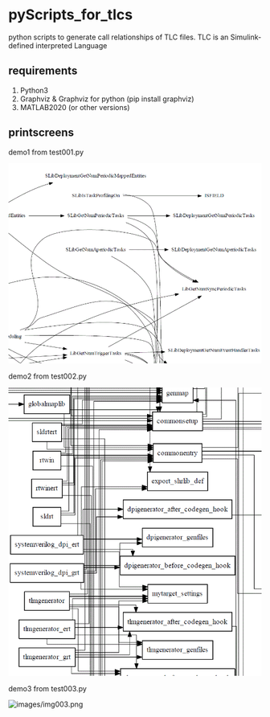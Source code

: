 # pyScripts_for_tlcs
python scripts to generate call relationships of TLC files. TLC is an Simulink-defined interpreted Language


## requirements
1. Python3
2. Graphviz & Graphviz for python (pip install graphviz)
3. MATLAB2020 (or other versions)


## printscreens
demo1 from test001.py

![images/img001.gif](https://github.com/foool/pyScripts_for_tlcs/blob/main/images/img001.gif)

demo2 from test002.py

![images/img002.gif](https://github.com/foool/pyScripts_for_tlcs/blob/main/images/img002.gif)

demo3 from test003.py

![images/img003.png](https://github.com/foool/pyScripts_for_tlcs/blob/main/images/img003.png)
